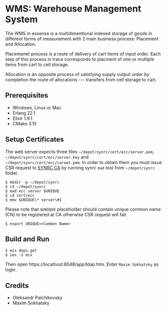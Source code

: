 WMS: Warehouse Management System
================================

The WMS in essense is a multidimentional indexed storage
of goods in different forms of measurement with 2 main
business process: Placement and Allocation.

Placemenet process is a route of delivery of cart
items of input order. Each step of this process in trace
corresponds to placment of one or multiple items from
cart to cell storage.

Allocation is an opposite process of satisfying supply
output order by completion the route of allocations ---
transfers from cell storage to cart.

Prerequisites
-------------

* Windows, Linux or Mac
* Erlang 22.1
* Elixir 1.9.1
* CMake 3.15

Setup Certificates
------------------

The web server expects three files `~/depot/synrc/cert/ecc/server.pem`,
`~/depot/synrc/cert/ecc/server.key` and `~/depot/synrc/cert/ecc/caroot.pem`.
In order to obtain them you must issue CSR request to <a href="https://ca.n2o.space">SYNRC CA</a>
by running synrc `mad` tool from `~/depot/synrc` folder. 

```
$ mkdir -p ~/depot/synrc
$ cd ~/depot/synrc
$ mad ecc server $UNIQUE
$ cd cert/ecc
$ mmv $UNIQUE\* server\#1
```

Please note that `$UNIQUE` placeholder should contain
unique common name (CN) to be registered at CA otherwise
CSR request will fail.

```
$ export UNIQUE=<Common Name>
```

Build and Run
-------------

```
$ mix deps.get
$ iex -S mix
```

Then open https://localhost:8048/app/ldap.htm.
Enter `Maxim Sokhatsky` as login.

Credits
-------

* Oleksandr Palchikovsky
* Maxim Sokhatsky

